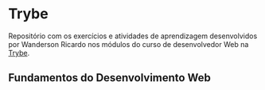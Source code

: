 # Trybe
Repositório com os exercícios e atividades de aprendizagem desenvolvidos por Wanderson Ricardo nos módulos do curso de desenvolvedor Web na [Trybe](https://www.betrybe.com).

## Fundamentos do Desenvolvimento Web

